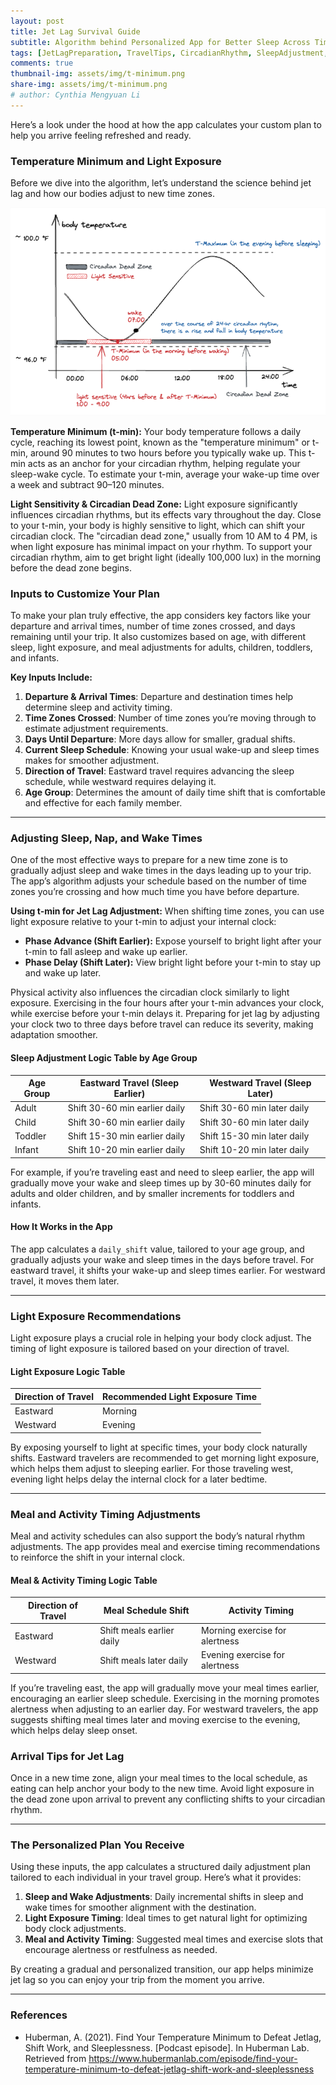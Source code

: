 ```yaml
---
layout: post
title: Jet Lag Survival Guide
subtitle: Algorithm behind Personalized App for Better Sleep Across Time Zones
tags: [JetLagPreparation, TravelTips, CircadianRhythm, SleepAdjustment, LightExposure, MealTiming, FamilyTravel]
comments: true
thumbnail-img: assets/img/t-minimum.png
share-img: assets/img/t-minimum.png
# author: Cynthia Mengyuan Li
---
```


Here’s a look under the hood at how the app calculates your custom plan to help you arrive feeling refreshed and ready.

### Temperature Minimum and Light Exposure

Before we dive into the algorithm, let’s understand the science behind jet lag and how our bodies adjust to new time zones.

![t-minimum](../assets/img/t-minimum.png)

**Temperature Minimum (t-min):**
Your body temperature follows a daily cycle, reaching its lowest point, known as the "temperature minimum" or t-min, around 90 minutes to two hours before you typically wake up. This t-min acts as an anchor for your circadian rhythm, helping regulate your sleep-wake cycle. To estimate your t-min, average your wake-up time over a week and subtract 90–120 minutes.

**Light Sensitivity & Circadian Dead Zone:**
Light exposure significantly influences circadian rhythms, but its effects vary throughout the day. Close to your t-min, your body is highly sensitive to light, which can shift your circadian clock. The "circadian dead zone," usually from 10 AM to 4 PM, is when light exposure has minimal impact on your rhythm. To support your circadian rhythm, aim to get bright light (ideally 100,000 lux) in the morning before the dead zone begins.

### Inputs to Customize Your Plan
To make your plan truly effective, the app considers key factors like your departure and arrival times, number of time zones crossed, and days remaining until your trip. It also customizes based on age, with different sleep, light exposure, and meal adjustments for adults, children, toddlers, and infants.

**Key Inputs Include:**
1. **Departure & Arrival Times**: Departure and destination times help determine sleep and activity timing.
2. **Time Zones Crossed**: Number of time zones you’re moving through to estimate adjustment requirements.
3. **Days Until Departure**: More days allow for smaller, gradual shifts.
4. **Current Sleep Schedule**: Knowing your usual wake-up and sleep times makes for smoother adjustment.
5. **Direction of Travel**: Eastward travel requires advancing the sleep schedule, while westward requires delaying it.
6. **Age Group**: Determines the amount of daily time shift that is comfortable and effective for each family member.

---

### Adjusting Sleep, Nap, and Wake Times
One of the most effective ways to prepare for a new time zone is to gradually adjust sleep and wake times in the days leading up to your trip. The app’s algorithm adjusts your schedule based on the number of time zones you’re crossing and how much time you have before departure.



**Using t-min for Jet Lag Adjustment:**
When shifting time zones, you can use light exposure relative to your t-min to adjust your internal clock:
- **Phase Advance (Shift Earlier):** Expose yourself to bright light after your t-min to fall asleep and wake up earlier.
- **Phase Delay (Shift Later):** View bright light before your t-min to stay up and wake up later.

Physical activity also influences the circadian clock similarly to light exposure. Exercising in the four hours after your t-min advances your clock, while exercise before your t-min delays it. Preparing for jet lag by adjusting your clock two to three days before travel can reduce its severity, making adaptation smoother.


#### Sleep Adjustment Logic Table by Age Group

| Age Group | Eastward Travel (Sleep Earlier) | Westward Travel (Sleep Later) |
| --------- | ------------------------------- | ----------------------------- |
| Adult     | Shift 30-60 min earlier daily   | Shift 30-60 min later daily   |
| Child     | Shift 30-60 min earlier daily   | Shift 30-60 min later daily   |
| Toddler   | Shift 15-30 min earlier daily   | Shift 15-30 min later daily   |
| Infant    | Shift 10-20 min earlier daily   | Shift 10-20 min later daily   |

For example, if you’re traveling east and need to sleep earlier, the app will gradually move your wake and sleep times up by 30-60 minutes daily for adults and older children, and by smaller increments for toddlers and infants.

#### How It Works in the App
The app calculates a `daily_shift` value, tailored to your age group, and gradually adjusts your wake and sleep times in the days before travel. For eastward travel, it shifts your wake-up and sleep times earlier. For westward travel, it moves them later.

---

### Light Exposure Recommendations
Light exposure plays a crucial role in helping your body clock adjust. The timing of light exposure is tailored based on your direction of travel.

#### Light Exposure Logic Table

| Direction of Travel | Recommended Light Exposure Time |
| ------------------- | ------------------------------- |
| Eastward            | Morning                         |
| Westward            | Evening                         |

By exposing yourself to light at specific times, your body clock naturally shifts. Eastward travelers are recommended to get morning light exposure, which helps them adjust to sleeping earlier. For those traveling west, evening light helps delay the internal clock for a later bedtime.

---

### Meal and Activity Timing Adjustments
Meal and activity schedules can also support the body’s natural rhythm adjustments. The app provides meal and exercise timing recommendations to reinforce the shift in your internal clock.

#### Meal & Activity Timing Logic Table

| Direction of Travel | Meal Schedule Shift       | Activity Timing                |
| ------------------- | ------------------------- | ------------------------------ |
| Eastward            | Shift meals earlier daily | Morning exercise for alertness |
| Westward            | Shift meals later daily   | Evening exercise for alertness |

If you’re traveling east, the app will gradually move your meal times earlier, encouraging an earlier sleep schedule. Exercising in the morning promotes alertness when adjusting to an earlier day. For westward travelers, the app suggests shifting meal times later and moving exercise to the evening, which helps delay sleep onset.

### Arrival Tips for Jet Lag
Once in a new time zone, align your meal times to the local schedule, as eating can help anchor your body to the new time. Avoid light exposure in the dead zone upon arrival to prevent any conflicting shifts to your circadian rhythm.

---

### The Personalized Plan You Receive
Using these inputs, the app calculates a structured daily adjustment plan tailored to each individual in your travel group. Here’s what it provides:

1. **Sleep and Wake Adjustments**: Daily incremental shifts in sleep and wake times for smoother alignment with the destination.
2. **Light Exposure Timing**: Ideal times to get natural light for optimizing body clock adjustments.
3. **Meal and Activity Timing**: Suggested meal times and exercise slots that encourage alertness or restfulness as needed.

By creating a gradual and personalized transition, our app helps minimize jet lag so you can enjoy your trip from the moment you arrive.

---

### References

- Huberman, A. (2021). Find Your Temperature Minimum to Defeat Jetlag, Shift Work, and Sleeplessness. [Podcast episode]. In Huberman Lab. Retrieved from
https://www.hubermanlab.com/episode/find-your-temperature-minimum-to-defeat-jetlag-shift-work-and-sleeplessness
